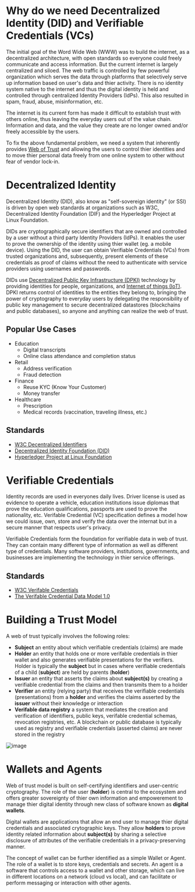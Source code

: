 # Why do we need Decentralized Identity (DID) and Verifiable Credentials (VCs)

The initial goal of the Word Wide Web (WWW) was to build the internet, as a decentralized architecture, with open standards so everyone could freely communicate and access information. But the current internet is largely centralized and siloed. The web traffic is controlled by few powerful organization which serves the data through platforms that selectively serve up information based on user's data and thier activity. There is no identity system native to the internet and thus the digital identity is held and controlled through centralized Identity Providers (IdPs). This also resulted in spam, fraud, abuse, misinformation, etc.

The internet is its current form has made it difficult to establish trust with others online, thus leaving the everyday users out of the value chain. Information and data, and the value they create are no longer owned and/or freely accessible by the users.

To fix the above fundamental problem, we need a system that inherently provides [Web of Trust](https://en.wikipedia.org/wiki/Web_of_trust) and allowing the users to control thier identities and to move thier personal data freely from one online system to other without fear of vendor lock-in. 

# Decentralized Identity
Decentralized Identity (DID), also know as "self-sovereign identity" (or SSI) is driven by open web standards at organizations such as W3C, Decentralized Identity Foundation (DIF) and the Hyperledger Project at Linux Foundation.

DIDs are cryptographically secure identifiers that are owned and controlled by a user without a third party Identity Providers (IdPs). It enables the user to prove the ownership of the identity using thier wallet (eg. a mobile device). Using the DID, the user can obtain Verifiable Credentials (VCs) from trusted organizations and, subsequently, present elements of these credentials as proof of claims without the need to authenticate with service providers using usernames and passwords.

DIDs use [Decentralized Public Key Infrastructure (DPKI)](https://github.com/WebOfTrustInfo/rwot1-sf/blob/master/draft-documents/Decentralized-Public-Key-Infrastructure-CURRENT.md) technology by providing identities for people, organizations, and [Internet of things (IoT)](https://en.wikipedia.org/wiki/Internet_of_things). DPKI returns control of identities to the entities they belong to, bringing the power of cryptography to everyday users by delegating the responsibility of public key management to secure decentralized datastores (blockchains and public databases), so anyone and anything can realize the web of trust.  

## Popular Use Cases
* Education
  * Digital transcripts
  * Online class attendance and completion status   
* Retail
  * Address verification
  * Fraud detection 
* Finance
  * Reuse KYC (Know Your Customer)
  * Money transfer 
* Healthcare
  * Prescription
  * Medical records (vaccination, traveling illness, etc.) 
  
## Standards
* [W3C Decentralized Identifiers](https://www.w3.org/TR/did-core/)
* [Decentralized Identity Foundation (DID)](https://identity.foundation/)
* [Hyperledger Project at Linux Foundation](https://www.hyperledger.org/use/aries)

# Verifiable Credentials
Identity records are used in everyones daily lives. Driver license is used as evidence to operate a vehicle, education institutions issue diplomas that prove the education qualifications, passports are used to prove the nationality, etc. Verifable Credential (VC) specification defines a model how we could issue, own, store and verify the data over the internat but in a secure manner that respects user's privacy.  

Verifiable Credentials form the foundation for verifiable data in web of trust. They can contain many different type of information as well as different type of credentials. Many software providers, institutions, governments, and businesses are implementing the technology in thier service offerings.

## Standards
* [W3C Verifable Credentials](https://www.w3.org/TR/vc-data-model/)
* [The Verifable Credential Data Model 1.0](https://www.w3.org/TR/vc-data-model/)


# Building a Trust Model
A web of trust typically involves the following roles:
* **Subject** an entity about which verifiable credentials (claims) are made
* **Holder** an entity that holds one or more verifable credentials in thier wallet and also generates verifiable presentations for the verifiers. Holder is typically the **subject** but in cases where verifiable credentials of a child (**subject**) are held by parents (**holder**)
* **Issuer** an entity that asserts the claims about **subject(s)** by creating a verifiable credential from the claims and then transmits them to a holder
* **Verifier** an entity (relying party) that receives the verifiable credentials (presentations) from a **holder** and verifies the claims asserted by the **issuer** without their knowledge or interaction
* **Verifable data registry** a system that mediates the creation and verification of identifiers, public keys, verifable credential schemas, revocation registries, etc. A blockchain or public database is typically used as registry and verifiable credentials (asserted claims) are never stored in the registry

![image](https://user-images.githubusercontent.com/26188338/120909336-4cda3c80-c631-11eb-8881-cc3422a5f623.png "Roles and information flows")

# Wallets and Agents
Web of trust model is built on self-certifying identifiers and user-centric cryptography. The role of the user (**holder**) is central to the ecosystem and offers greater sovereignty of thier own information and empowerement to manage thier digital identity through new class of software known as **digital wallets**.

Digital wallets are applications that allow an end user to manage thier digital credentials and associated crytographic keys. They allow **holders** to prove identity related information about **subject(s)** by sharing a selective disclosure of attributes of the verifiable credentials in a privacy-preserving manner.

The concept of wallet can be further identified as a simple Wallet or Agent. The role of a wallet is to store keys, credentials and secrets. An agent is a software that controls access to a wallet and other storage, which can live in different locations on a network (cloud vs local), and can facilitate or perform messaging or interaction with other agents.



